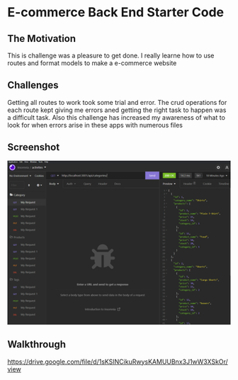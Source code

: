 # E-commerce Back End Starter Code

## The Motivation

This is challenge was a pleasure to get done. I really learne how to use routes and format models to make a e-commerce website

## Challenges

Getting all routes to work took some trial and error. The crud operations for each route kept giving me errors aned getting the right task to happen was a difficult task. Also this challenge has increased my awareness of what to look for when errors arise in these apps with numerous files

## Screenshot
![ScreenShot](assets/images/Cap.PNG)


## Walkthrough
https://drive.google.com/file/d/1sKSINCikuRwysKAMUUBnx3J1wW3XSkOr/view
